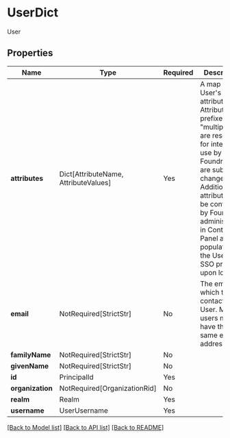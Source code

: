 # UserDict

User

## Properties
| Name | Type | Required | Description |
| ------------ | ------------- | ------------- | ------------- |
**attributes** | Dict[AttributeName, AttributeValues] | Yes | A map of the User's attributes. Attributes prefixed with "multipass:" are reserved for internal use by Foundry and are subject to change. Additional attributes may be configured by Foundry administrators in  Control Panel and populated by the User's SSO provider upon login.  |
**email** | NotRequired[StrictStr] | No | The email at which to contact a User. Multiple users may have the same email address. |
**familyName** | NotRequired[StrictStr] | No |  |
**givenName** | NotRequired[StrictStr] | No |  |
**id** | PrincipalId | Yes |  |
**organization** | NotRequired[OrganizationRid] | No |  |
**realm** | Realm | Yes |  |
**username** | UserUsername | Yes |  |


[[Back to Model list]](../../README.md#documentation-for-models) [[Back to API list]](../../README.md#documentation-for-api-endpoints) [[Back to README]](../../README.md)
